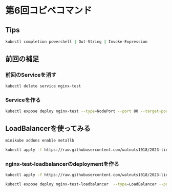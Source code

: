 # 第6回コピペコマンド

## Tips

```bash
kubectl completion powershell | Out-String | Invoke-Expression
```

## 前回の補足

### 前回のServiceを消す

```bash
kubectl delete service nginx-test
```

### Serviceを作る

```bash
kubectl expose deploy nginx-test --type=NodePort --port 80 --target-port 80
```

## LoadBalancerを使ってみる

```bash
minikube addons enable metallb
```

```bash
kubectl apply -f https://raw.githubusercontent.com/walnuts1018/2023-linux/main/section06/metallb-configmap.yaml
```

### nginx-test-loadbalancerのdeploymentを作る

```bash
kubectl apply -f https://raw.githubusercontent.com/walnuts1018/2023-linux/main/section06/nginx-test-LB-deployment.yaml
```

```bash
kubectl expose deploy nginx-test-loadbalancer  --type=LoadBalancer --port 80 --target-port 80
```
